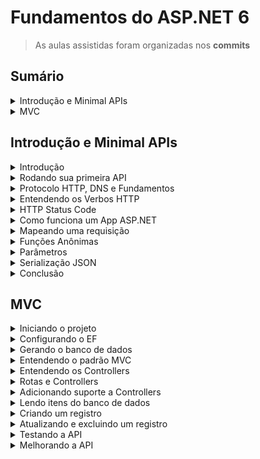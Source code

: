 <h1>Fundamentos do ASP.NET 6</h1>

> As aulas assistidas foram organizadas nos **commits**

<!--#region Sumário -->

<h2>Sumário</h2>

<!--#region Introdução e Minimal APIs -->

<details><summary>Introdução e Minimal APIs</summary>

<ul>
    <li><a href="#int-introducao">Introdução</a></li>
    <li><a href="#int-primeira-api">Rodando sua primeira API</a></li>
    <li><a href="#int-protocolos">Protocolo HTTP, DNS e Fundamentos</a></li>
    <li><a href="#int-verbos">Entendendo os Verbos HTTP</a></li>
    <li><a href="#int-status-code">HTTP Status Code</a></li>
    <li><a href="#int-como-funciona">Como funciona um App ASP.NET</a></li>
    <li><a href="#int-mapeando-req">Mapeando uma requisição</a></li>
    <li><a href="#int-funcoes-anonimas">Funções Anônimas</a></li>
    <li><a href="#int-parametros">Parâmetros</a></li>
    <li><a href="#int-serializacao-json">Serialização JSON</a></li>
    <li><a href="#int-conclusao">Conclusão</a></li>
</ul>

</details>

<!--#endregion -->

<!--#region MVC -->

<details><summary>MVC</summary>

<ul>
    <li><a href="#mvc-iniciando">Iniciando o projeto</a></li>
    <li><a href="#mvc-ef">Configurando o EF</a></li>
    <li><a href="#mvc-bdados">Gerando o banco de dados</a></li>
    <li><a href="#mvc-padrao">Entendendo o padrão MVC</a></li>
    <li><a href="#mvc-controllers">Entendendo os Controllers</a></li>
    <li><a href="#mvc-rotas">Rotas e Controllers</a></li>
    <li><a href="#mvc-suporte">Adicionando suporte a Controllers</a></li>
    <li><a href="#mvc-ler">Lendo itens do banco de dados</a></li>
    <li><a href="#mvc-criar">Criando um registro</a></li>
    <li><a href="#mvc-atualizar-excluir">Atualizando e excluindo um registro</a></li>
    <li><a href="#mvc-teste">Testando a API</a></li>
    <li><a href="#mvc-melhorar">Melhorando a API</a></li>
</ul>

</details>

<!--#endregion -->

<!--#endregion -->

<!--#region Introdução e Minimal APIs -->

<h2 id="introducao-minimal">Introdução e Minimal APIs</h2>

<!--#region Introdução  -->

<details id="int-introducao"><summary>Introdução</summary>

<br/>

```ps
dotnet version
6.0.300
```

</details>

<!--#endregion -->

<!--#region Rodando sua primeira API  -->

<details id="int-primeira-api"><summary>Rodando sua primeira API</summary>

<br/>

Criar o modelo ASP.NET Core Empty:

```ps
dotnet new web -o MinhaApi

O modelo "ASP.NET Core Empty" foi criado com êxito.

Processando ações pós-criação...
Executando 'dotnet restore' em D:\Dev\Balta.io\.NET\ASP.NET6\MinhaApi\MinhaApi.csproj...
  Determinando os projetos a serem restaurados...
  D:\Dev\Balta.io\.NET\ASP.NET6\MinhaApi\MinhaApi.csproj restaurado (em 117 ms).
A restauração foi bem-sucedida.
```

Executar o projeto:

```ps
cd .\MinhaApi\
dotnet run

Compilando...
info: Microsoft.Hosting.Lifetime[14]
      Now listening on: https://localhost:7249
info: Microsoft.Hosting.Lifetime[14]
      Now listening on: http://localhost:5178
info: Microsoft.Hosting.Lifetime[0]
      Application started. Press Ctrl+C to shut down.
info: Microsoft.Hosting.Lifetime[0]
      Hosting environment: Development
info: Microsoft.Hosting.Lifetime[0]
      Content root path: D:\Dev\Balta.io\.NET\ASP.NET6\MinhaApi\
info: Microsoft.Hosting.Lifetime[0]
      Application is shutting down...
```

Criar o modelo de arquivo de .NET .gitignore:

```ps
dotnet new gitignore
```

</details>

<!--#endregion -->

<!-- #region Protocolo HTTP, DNS e Fundamentos -->

<details id="int-protocolos"><summary>Protocolo HTTP, DNS e Fundamentos</summary>

<br/>

<h3>HTTP - Hypertext Transfer Protocol</h3>

<p>O <b>Hypertext Transfer Protocol</b>, sigla <b>HTTP</b> (em português <b>Protocolo de Transferência de Hipertexto</b>) é um protocolo de comunicação (na camada de aplicação segundo o <b>Modelo OSI</b>) utilizado para sistemas de informação de hipermídia, distribuídos e colaborativos. Ele é a base para a comunicação de dados da <b>World Wide Web</b>.</p>

<p><b>Hipertexto</b> é o texto estruturado que utiliza ligações lógicas (<b>hiperlinks</b>) entre <b>nós</b> contendo texto. O HTTP é o protocolo para a troca ou transferência de hipertexto.</p>

<br/>

<h3>HTTPS - Hypertext Transfer Protocol Secure</h3>

<p><b>HTTPS</b> (<b>Hypertext Transfer Protocol Secure</b> - <b>protocolo de transferência de hipertexto seguro</b>) é uma implementação do <b>protocolo HTTP</b> sobre uma camada adicional de segurança que utiliza o protocolo <b>SSL/TLS</b>. Essa camada adicional permite que os dados sejam transmitidos por meio de uma <b>conexão criptografada</b> e que se verifique a autenticidade do servidor e do cliente por meio de <b>certificados digitais</b>. A porta TCP usada por norma para o protocolo HTTPS é a 443.</p>

<p>O <b>protocolo HTTPS</b> é utilizado, em regra, quando se deseja evitar que a informação transmitida entre o cliente e o servidor seja visualizada por terceiros, como por exemplo no caso de compras online. A existência na barra de endereços de um cadeado (que pode ficar do lado esquerdo ou direito, dependendo do navegador utilizado) demonstra a certificação de página segura (<b>SSL/TLS</b>). A existência desse certificado indica o uso do <b>protocolo HTTPS</b> e que a comunicação entre o browser e o servidor se dará de forma segura. Para verificar a identidade do servidor é necessário um duplo clique no cadeado para exibição do certificado.</p>

<p>Nas URLs dos sites o início ficaria <b>https://</b></p>

<p>Conexões <b>HTTPS</b> são frequentemente usadas para <b>transações de pagamentos</b> na <b>World Wide Web</b> e para <b>transações sensíveis</b> em sistemas de informação corporativos. Porém, o <b>HTTPS</b> não deve ser confundido com o <b>protocolo "Secure HTTP" (S-HTTP)</b>, especificado na RFC 2660 e raramente utilizado.</p>

</details>

<!--#endregion -->

<!-- #region Entendendo os Verbos HTTP -->

<details id="int-verbos"><summary>Entendendo os Verbos HTTP</summary>

<br/>

<p>Ferramenta: <a href="https://postman.com">https://postman.com</a></p>

<p>Referência: <a href="https://developer.mozilla.org/pt-BR/docs/Web/HTTP/Methods">https://developer.mozilla.org/pt-BR/docs/Web/HTTP/Methods</a></p>

<h3>Métodos de requisição:</h3>

<p>O protocolo HTTP define um conjunto de <b>métodos de requisição</b> responsáveis por indicar a ação a ser executada para um dado recurso. Embora esses métodos possam ser descritos como substantivos, eles também são comumente referenciados como <b>HTTP Verbs (Verbos HTTP)</b>. Cada um deles implementa uma semântica diferente, mas alguns recursos são compartilhados por um grupo deles, como por exemplo, qualquer método de requisição pode ser do tipo <b>safe, idempotent ou cacheable (en-US)</b>.</p>

<h4>GET</h4>
<p>O método GET solicita a representação de um recurso específico. Requisições utilizando o método GET devem retornar apenas dados.</p>

<h4>HEAD</h4>
<p>O método HEAD solicita uma resposta de forma idêntica ao método GET, porém sem conter o corpo da resposta.</p>

<h4>POST</h4>
<p>O método POST é utilizado para submeter uma entidade a um recurso específico, frequentemente causando uma mudança no estado do recurso ou efeitos colaterais no servidor.</p>

<h4>PUT</h4>
<p>O método PUT substitui todas as atuais representações do recurso de destino pela carga de dados da requisição.</p>

<h4>DELETE</h4>
<p>O método DELETE remove um recurso específico.</p>

<h4>CONNECT</h4>
<p>O método CONNECT estabelece um túnel para o servidor identificado pelo recurso de destino.</p>

<h4>OPTIONS</h4>
<p>O método OPTIONS é usado para descrever as opções de comunicação com o recurso de destino.</p>

<h4>TRACE</h4>
<p>O método TRACE executa um teste de chamada loop-back junto com o caminho para o recurso de destino.</p>

<h4>PATCH</h4>
<p>O método PATCH é utilizado para aplicar modificações parciais em um recurso.</p>

</details>

<!--#endregion -->

<!-- #region HTTP Status Code -->

<details id="int-status-code"><summary>HTTP Status Code</summary>

<br/>

<p>Referência: <a href="https://developer.mozilla.org/pt-BR/docs/Web/HTTP/Status">Códigos de status de respostas HTTP</a></p>

<p>Os códigos de status das respostas HTTP indicam se uma requisição HTTP foi corretamente concluída.</p>

<p>As respostas são agrupadas em cinco classes:</p>

<ol type="A">
    <li>
        Respostas de informação (100-199)
        <ol type="1">
            <li>100 Continue</li>
            <li>101 Switching Protocol</li>
            <li>102 Processing</li>
            <li>103 Early Hints</li>
        </ol>
    </li>
    <li>
        Respostas de sucesso (200-299)
        <ol type="1">
            <li>200 OK</li>            
            <li>201 Created</li>            
            <li>202 Accepted</li>      
            <li>203 Non-Authoritative Information</li>                  
            <li>204 No Content</li>
            <li>205 Reset Content</li>
            <li>206 Partial Content</li>
            <li>207 Multi-Status</li>
            <li>208 Multi-Status</li>
            <li>226 IM Used</li>
        </ol>
    </li>
    <li>
        Redirecionamentos (300-399)
        <ol type="1">
            <li>300 Multiple Choice</li>            
            <li>301 Moved Permanently</li>
            <li>302 Found</li>
            <li>303 See Other</li>
            <li>304 Not Modified</li>
            <li>305 Use Proxy</li>
            <li>306 Unused</li>
            <li>307 Temporary Redirect</li>
            <li>308 Permanent Redirect</li>
        </ol>        
    </li>
    <li>
        Erros do cliente (400-499)
        <ol type="1">
            <li>400 Bad Request</li>
            <li>401 Unauthorized</li>
            <li>402 Payment Required</li>
            <li>403 Forbidden</li>
            <li>404 Not Found</li>
            <li>405 Method Not Allowed</li>
            <li>406 Not Acceptable</li>
            <li>407 Proxy Authentication Required</li>
            <li>408 Request Timeout</li>
            <li>409 Conflict</li>
            <li>410 Gone</li>
            <li>411 Length Required</li>
            <li>412 Precondition Failed</li>
            <li>413 Payload Too Large</li>
            <li>414 URI Too Long</li>
            <li>415 Unsupported Media Type</li>
            <li>416 Requested Range Not Satisfiable</li>
            <li>417 Expectation Failed</li>
            <li>418 I´m a teapot</li>
            <li>421 Misdirected Request</li>
            <li>422 Unprocessable Entity</li>
            <li>423 Locked</li>
            <li>424 Failed Dependency</li>
            <li>425 Too Early</li>
            <li>426 Upgrade Required</li>
            <li>428 Precondition Required</li>
            <li>429 Too May Requests</li>
            <li>431 Request Header Fields Too Large</li>
            <li>451 Unavailable For Legal Reasons</li>
        </ol>                
    </li>
    <li>
        Erros do servidor (500-599)
        <ol type="1">
            <li>500 Internal Server Error</li>
            <li>501 Not Implemented</li>
            <li>502 Bad Gateway</li>
            <li>503 Service Unavailable</li>
            <li>504 Gateway Timeout</li>
            <li>505 HTTP Version Not Supported</li>
            <li>506 Variant Also Negotiates</li>
            <li>507 Insufficient Storage</li>
            <li>508 Loop Detected</li>
            <li>510 Not Extended</li>
            <li>511 Network Authentication Required</li>
        </ol>
    </li>
</ol>

</details>

<!--#endregion -->

<!-- #region Como funciona um App ASP.NET -->

<details id="int-como-funciona"><summary>Como funciona um App ASP.NET</summary>

<br/>

</details>

<!--#endregion -->

<!-- #region Mapeando uma requisição -->

<details id="int-mapeando-req"><summary>Mapeando uma requisição</summary>

<br/>

</details>

<!--#endregion -->

<!-- #region Funções Anônimas -->

<details id="int-funcoes-anonimas"><summary>Funções Anônimas</summary>

<br/>

```cs
app.MapGet("/", () => "Hello World!");
```

```cs
app.MapGet("/", () =>
    {
        return "Hello World!";
    }
);
```

</details>

<!--#endregion -->

<!-- #region Parâmetros -->

<details id="int-parametros"><summary>Parâmetros</summary>

<br/>

<p>Postman</p>

GET https://localhost:7249/ <br/>
"Hello World!"

GET https://localhost:7249/Marcelo <br/>
"Hello Marcelo"

GET https://localhost:7249/name/Marcelo <br/>
"Hello Marcelo"

</details>

<!--#endregion -->

<!-- #region Serialização JSON -->

<details id="int-serializacao-json"><summary>Serialização JSON</summary>

<br/>

<p>Postman</p>

POST https://localhost:7249/ <br/>
Body (raw JSON):

```json
{
  "id": 1,
  "username": "marcelo"
}
```

Response:

```json
{
  "id": 1,
  "username": "marcelo"
}
```

- JSON > C# (Serialização)
- C# > JSON (Deserialização)

</details>

<!--#endregion -->

<!-- #region Conclusão -->

<details id="int-conclusao"><summary>Conclusão</summary>

<br/>

</details>

<!--#endregion -->

<!--#endregion -->

<!--#region MVC -->

<h2 id="mvc">MVC</h2>

<!--#region Iniciando o projeto  -->

<details id="mvc-iniciando"><summary>Iniciando o projeto</summary>

<br/>

```ps
dotnet --version
6.0.301

dotnet new web -o Todo
dotnet new gitignore
```

</details>

<!--#endregion -->

<!--#region Configurando o EF  -->

<details id="mvc-ef"><summary>Configurando o EF</summary>

<br/>

```ps
dotnet add package Microsoft.EntityFrameworkCore.Sqlite
dotnet add package Microsoft.EntityFrameworkCore.Design
```

</details>

<!--#endregion -->

<!--#region Gerando o banco de dados  -->

<details id="mvc-bdados"><summary>Gerando o banco de dados</summary>

<br/>

```ps
dotnet ef migrations add CreateDatabase
dotnet ef database update
```

</details>

<!--#endregion -->

<!--#region Entendendo o padrão MVC  -->

<details id="mvc-padrao"><summary>Entendendo o padrão MVC</summary>

<br/>

MVC:

<ul>
    <li>Model</li>
    <li>View</li>
    <li>Controller</li>
</ul>

<p>MC: utilizados em projetos de API</p>
<p>M <-> C <-> V</p>

</details>

<!--#endregion -->

<!--#region Entendendo os Controllers -->

<details id="mvc-controllers"><summary>Entendendo os Controllers</summary>

<br/>
<p>Os métodos dentro de um controlador são comumente chamados de <b>Action</b></p>

</details>

<!--#endregion -->

<!--#region Rotas e Controllers -->

<details id="mvc-rotas"><summary>Rotas e Controllers</summary>

<br/>

</details>

<!--#endregion -->

<!--#region Adicionando suporte a Controllers -->

<details id="mvc-suporte"><summary>Adicionando suporte a Controllers</summary>

<br/>

</details>

<!--#endregion -->

<!--#region Lendo itens do banco de dados -->

<details id="mvc-ler"><summary>Lendo itens do banco de dados</summary>

<br/>

<p>Postman</p>

GET https://localhost:7033
Response Body: []

</details>

<!--#endregion -->

<!--#region Criando um registro -->

<details id="mvc-criar"><summary>Criando um registro</summary>

<br/>

<p>O ASP.NET já converte de JSON (serialização) e para JSON (desserialização)</p>

<p>Postman</p>

#

POST https://localhost:7033

Body:

```json
{
  "id": 1,
  "title": "Ir ao supermercado",
  "done": true,
  "createdAt": "2022-06-30T07:47:00"
}
```

Response:

```json
{
  "id": 1,
  "title": "Ir ao supermercado",
  "done": true,
  "createdAt": "2022-06-30T07:47:00"
}
```

#

GET https://localhost:7033

Response:

```json
[
  {
    "id": 1,
    "title": "Ir ao supermercado",
    "done": true,
    "createdAt": "2022-06-30T07:47:00"
  }
]
```

</details>

<!--#endregion -->

<!--#region Atualizando e excluindo um registro -->

<details id="mvc-atualizar-excluir"><summary>Atualizando e excluindo um registro</summary>

<br/>

```ps
dotnet run

Compilando...
info: Microsoft.Hosting.Lifetime[14]
      Now listening on: https://localhost:7033
info: Microsoft.Hosting.Lifetime[14]
      Now listening on: http://localhost:5045
info: Microsoft.Hosting.Lifetime[0]
      Application started. Press Ctrl+C to shut down.
info: Microsoft.Hosting.Lifetime[0]
      Hosting environment: Development
info: Microsoft.Hosting.Lifetime[0]
      Content root path: D:\Dev\Balta.io\.NET\ASP.NET6\Todo\
```

<p>Postman</p>

GET https://localhost:7033/1

Resposta: 200 OK

```json
{
  "id": 1,
  "title": "Ir ao supermercado",
  "done": true,
  "createdAt": "2022-06-30T07:47:00"
}
```

GET https://localhost:7033/4

Resposta: 204 No Content

</details>

<!--#endregion -->

<!--#region Testando a API -->

<details id="mvc-teste"><summary>Testando a API</summary>

<br/>

<p>Postman</p>

PUT https://localhost:7033/1

Body:

```json
{
  "title": "Ir a academia",
  "done": false
}
```

Resposta: 200 OK

```json
{
  "id": 1,
  "title": "Ir a academia",
  "done": false,
  "createdAt": "2022-06-30T07:47:00"
}
```

#

DELETE https://localhost:7033/1

Resposta: 200 OK

```json
{
  "id": 1,
  "title": "Ir a academia",
  "done": false,
  "createdAt": "2022-06-30T07:47:00"
}
```

</details>

<!--#endregion -->

<!--#region Melhorando a API -->

<details id="mvc-melhorar"><summary>Melhorando a API</summary>

<br/>

</details>

<!--#endregion -->

<!--#endregion -->
